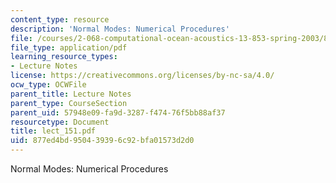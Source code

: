 ```yaml
---
content_type: resource
description: 'Normal Modes: Numerical Procedures'
file: /courses/2-068-computational-ocean-acoustics-13-853-spring-2003/877ed4bd950439396c92bfa01573d2d0_lect_151.pdf
file_type: application/pdf
learning_resource_types:
- Lecture Notes
license: https://creativecommons.org/licenses/by-nc-sa/4.0/
ocw_type: OCWFile
parent_title: Lecture Notes
parent_type: CourseSection
parent_uid: 57948e09-fa9d-3287-f474-76f5bb88af37
resourcetype: Document
title: lect_151.pdf
uid: 877ed4bd-9504-3939-6c92-bfa01573d2d0
---
```

Normal Modes: Numerical Procedures